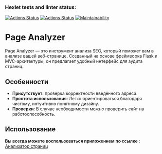 ### Hexlet tests and linter status:
[![Actions Status](https://github.com/Tanman515/python-project-83/actions/workflows/hexlet-check.yml/badge.svg)](https://github.com/Tanman515/python-project-83/actions)
[![Actions Status](https://github.com/Tanman515/python-project-83/actions/workflows/my_check.yml/badge.svg)](https://github.com/Tanman515/python-project-83/actions)
[![Maintainability](https://api.codeclimate.com/v1/badges/33231938719485a7c0e0/maintainability)](https://codeclimate.com/github/Tanman515/python-project-83/maintainability)

# Page Analyzer

Page Analyzer — это инструмент анализа SEO, который поможет вам в анализе вашей веб-странице. Созданный на основе фреймворка Flask и MVC-архитектуры, он предлагает удобный интерфейс для аудита страниц.

## Особенности
- **Присутствует**: проверка корректности введённого адреса.
- **Простота использования**: Легко ориентироваться благодаря чистому, интуитивно понятному дизайну.
- **Проверки**: В случае необходимости можно проверить сайт на работоспособность.

## Использование

**Вы всегда можете воспользоваться приложением по ссылке** : [Анализатор страниц](https://python-project-83-2kaf.onrender.com)
